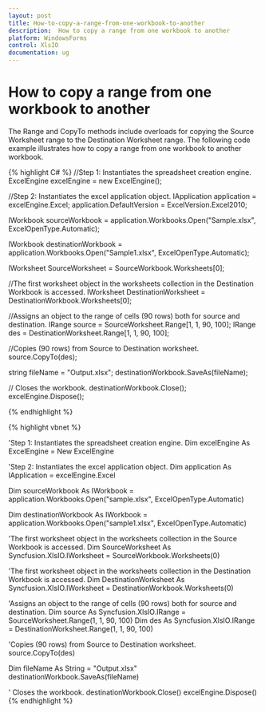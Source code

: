 ```yaml
---
layout: post
title: How-to-copy-a-range-from-one-workbook-to-another
description:  How to copy a range from one workbook to another
platform: WindowsForms
control: XlsIO	
documentation: ug
---
```


# How to copy a range from one workbook to another

The Range and CopyTo methods include overloads for copying the Source Worksheet range to the Destination Worksheet range. The following code example illustrates how to copy a range from one workbook to another workbook.

 
 
{% highlight C# %}
//Step 1: Instantiates the spreadsheet creation engine.
ExcelEngine excelEngine = new ExcelEngine();

//Step 2: Instantiates the excel application object.
IApplication application = excelEngine.Excel;
application.DefaultVersion = ExcelVersion.Excel2010;
 
IWorkbook sourceWorkbook = application.Workbooks.Open("Sample.xlsx", ExcelOpenType.Automatic);
 
IWorkbook destinationWorkbook = application.Workbooks.Open("Sample1.xlsx", ExcelOpenType.Automatic);
 
IWorksheet SourceWorksheet = SourceWorkbook.Worksheets[0];
 
//The first worksheet object in the worksheets collection in the Destination Workbook is accessed.
IWorksheet DestinationWorksheet = DestinationWorkbook.Worksheets[0];
 
//Assigns an object to the range of cells (90 rows) both for source and destination.
IRange source = SourceWorksheet.Range[1, 1, 90, 100];
IRange des = DestinationWorksheet.Range[1, 1, 90, 100];
 
//Copies (90 rows) from Source to Destination worksheet.
source.CopyTo(des);
 
string fileName = "Output.xlsx";
destinationWorkbook.SaveAs(fileName);
 
// Closes the workbook.
destinationWorkbook.Close();
excelEngine.Dispose();        
    
{% endhighlight %}    


{% highlight vbnet %}
 
 
 
'Step 1: Instantiates the spreadsheet creation engine.
Dim excelEngine As ExcelEngine = New ExcelEngine
 
'Step 2: Instantiates the excel application object.
Dim application As IApplication = excelEngine.Excel
 
Dim sourceWorkbook As IWorkbook = application.Workbooks.Open("sample.xlsx", ExcelOpenType.Automatic)
 
Dim destinationWorkbook As IWorkbook = application.Workbooks.Open("sample1.xlsx", ExcelOpenType.Automatic)
 
'The first worksheet object in the worksheets collection in the Source Workbook is accessed.
Dim SourceWorksheet As Syncfusion.XlsIO.IWorksheet = SourceWorkbook.Worksheets(0)
 
'The first worksheet object in the worksheets collection in the Destination Workbook is accessed.
Dim DestinationWorksheet As Syncfusion.XlsIO.IWorksheet = DestinationWorkbook.Worksheets(0)
 
'Assigns an object to the range of cells (90 rows) both for source and destination.
Dim source As Syncfusion.XlsIO.IRange = SourceWorksheet.Range(1, 1, 90, 100)
Dim des As Syncfusion.XlsIO.IRange = DestinationWorksheet.Range(1, 1, 90, 100)
 
'Copies (90 rows) from Source to Destination worksheet.
source.CopyTo(des)
 
Dim fileName As String = "Output.xlsx"
destinationWorkbook.SaveAs(fileName)
 
' Closes the workbook.
destinationWorkbook.Close()
excelEngine.Dispose()
{% endhighlight %}